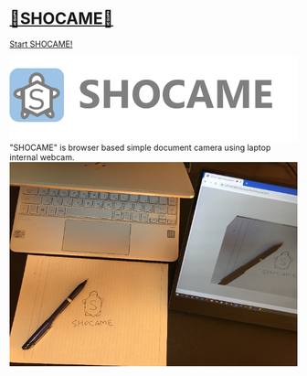# [🐢SHOCAME🐢](https://covao.github.io/SHOCAME/html/shocame.html)  
[Start SHOCAME!](https://covao.github.io/SHOCAME/html/shocame.html)  

![SHOCAME](img/Shocame_with_logo.png)
"SHOCAME" is browser based simple document camera using laptop internal webcam.  
![SHOCAME](img/shocame_usecase.jpg)

